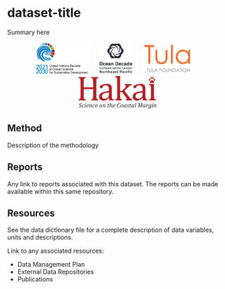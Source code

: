 # dataset-title

Summary here

<div align='center' class='welcome-logos-div' >
    <img height='75px' src='docs/logos/Ocean-Decade-logo-transparent.png'/>
    &nbsp;&nbsp;&nbsp;&nbsp;
    <img height='75px' src='docs/logos/ocean_decade_collaborative_center_for_the_northeast_pacific_logo.jpeg'/>
    &nbsp;&nbsp;&nbsp;&nbsp;
    <a href='https://tula.org'><img height='75px' src=docs/logos/tula-logo.png /></a>
    &nbsp;&nbsp;&nbsp;&nbsp;
    <a href='https://hakai.org'><img height='75px' src=docs/logos/hakai-logo.png /></a>
</div>

## Method

Description of the methodology

## Reports

Any link to reports associated with this dataset. The reports can be made available
within this same repository.

## Resources

See the data dictionary file for a complete description of data variables, units
and descriptions.

Link to any associated resources:

- Data Management Plan
- External Data Repositories
- Publications
